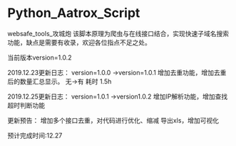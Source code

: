 # Python_Aatrox_Script

websafe_tools_攻城炮
该脚本原理为爬虫与在线接口结合，实现快速子域名搜索功能，缺点是需要有收录，欢迎各位指点不足之处。

当前版本version=1.0.2

2019.12.23更新日志：
version=1.0.0 ->version=1.0.1
增加去重功能，增加去重后的数量汇总显示。  无->有 耗时 1.5h

2019.12.25更新日志：
version=1.0.1 ->version1.0.2
增加IP解析功能，增加查找超时判断功能

更新预告：
增加多个接口去重，对代码进行优化、缩减
导出xls，增加可视化

预计完成时间:12.27

